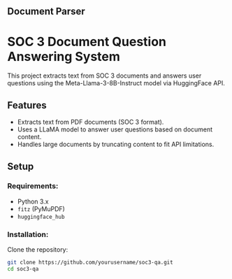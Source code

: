 ## Document Parser
# SOC 3 Document Question Answering System

This project extracts text from SOC 3 documents and answers user questions using the Meta-Llama-3-8B-Instruct model via HuggingFace API.

## Features
- Extracts text from PDF documents (SOC 3 format).
- Uses a LLaMA model to answer user questions based on document content.
- Handles large documents by truncating content to fit API limitations.

## Setup

### Requirements:
- Python 3.x
- `fitz` (PyMuPDF)
- `huggingface_hub`

### Installation:
Clone the repository:
```bash
git clone https://github.com/yourusername/soc3-qa.git
cd soc3-qa
